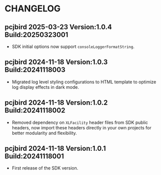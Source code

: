 # CHANGELOG

## pcjbird 2025-03-23 Version:1.0.4 Build:20250323001

- SDK initial options now support `consoleLoggerFormatString`.

## pcjbird 2024-11-18 Version:1.0.3 Build:20241118003

- Migrated log level styling configurations to HTML template to optimize log display effects in dark mode.

## pcjbird 2024-11-18 Version:1.0.2 Build:20241118002

- Removed dependency on `XLFacility` header files from SDK public headers, now import these headers directly in your own projects for better modularity and flexibility.

## pcjbird 2024-11-18 Version:1.0.1 Build:20241118001

- First release of the SDK version.
